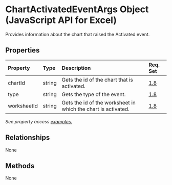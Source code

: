 # ChartActivatedEventArgs Object (JavaScript API for Excel)

Provides information about the chart that raised the Activated event.

## Properties

| Property	   | Type	|Description| Req. Set|
|:---------------|:--------|:----------|:----|
|chartId|string|Gets the id of the chart that is activated.|[1.8](../requirement-sets/excel-api-requirement-sets.md)|
|type|string|Gets the type of the event.|[1.8](../requirement-sets/excel-api-requirement-sets.md)|
|worksheetId|string|Gets the id of the worksheet in which the chart is activated.|[1.8](../requirement-sets/excel-api-requirement-sets.md)|

_See property access [examples.](#property-access-examples)_

## Relationships
None


## Methods
None

